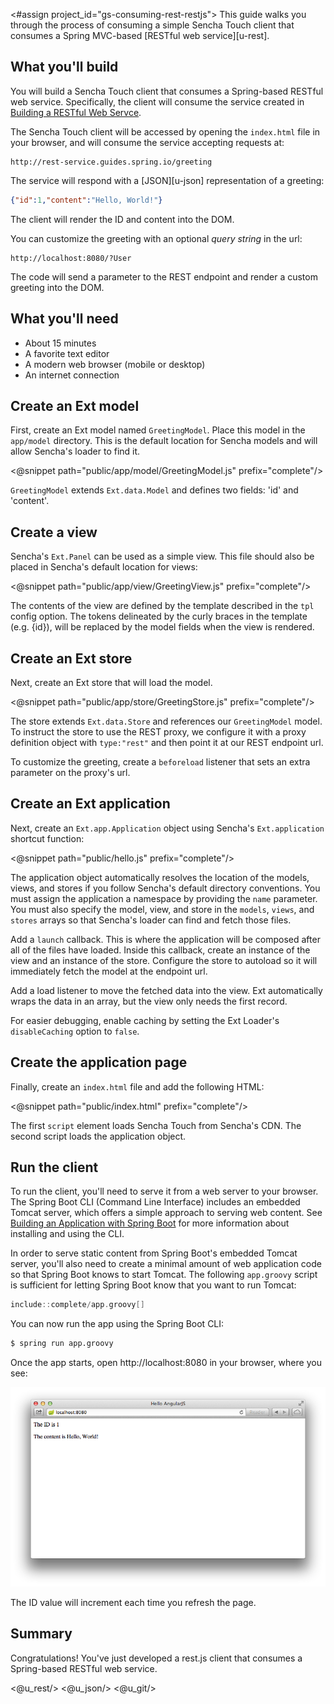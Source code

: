<#assign project_id="gs-consuming-rest-restjs">
This guide walks you through the process of consuming a simple Sencha Touch
client that consumes a Spring MVC-based [RESTful web service][u-rest].

What you'll build
-----------------

You will build a Sencha Touch client that consumes a Spring-based RESTful
web service. Specifically, the client will consume the service created in
[Building a RESTful Web Servce][gs-rest-service].

The Sencha Touch client will be accessed by opening the `index.html` file in
your browser, and will consume the service accepting requests at:

    http://rest-service.guides.spring.io/greeting

The service will respond with a [JSON][u-json] representation of a greeting:

```json
{"id":1,"content":"Hello, World!"}
```

The client will render the ID and content into the DOM.

You can customize the greeting with an optional *query string* in the url:

    http://localhost:8080/?User

The code will send a parameter to the REST endpoint and
render a custom greeting into the DOM.


What you'll need
----------------

 - About 15 minutes
 - A favorite text editor
 - A modern web browser (mobile or desktop)
 - An internet connection


<a name="scratch"></a>
<a name="initial"></a>
Create an Ext model
---

First, create an Ext model named `GreetingModel`.  Place this model
in the `app/model` directory.  This is the default location for
Sencha models and will allow Sencha's loader to find it.

<@snippet path="public/app/model/GreetingModel.js" prefix="complete"/>

`GreetingModel` extends `Ext.data.Model` and defines two fields:
'id' and 'content'.


Create a view
---

Sencha's `Ext.Panel` can be used as a simple view.  This file
should also be placed in Sencha's default location for views:

<@snippet path="public/app/view/GreetingView.js" prefix="complete"/>

The contents of the view are defined by the template described in
the `tpl` config option.  The tokens delineated by the curly braces
in the template (e.g. {id}), will be replaced by the model fields
when the view is rendered.


Create an Ext store
---

Next, create an Ext store that will load the model.

<@snippet path="public/app/store/GreetingStore.js" prefix="complete"/>

The store extends `Ext.data.Store` and references our `GreetingModel`
model. To instruct the store to use the REST proxy,
we configure it with a proxy definition object with `type:"rest"` and
then point it at our REST endpoint url.

To customize the greeting, create a `beforeload` listener that sets
an extra parameter on the proxy's url.


Create an Ext application
---

Next, create an `Ext.app.Application` object using Sencha's `Ext.application`
shortcut function:

<@snippet path="public/hello.js" prefix="complete"/>

The application object automatically resolves the location of the models,
views, and stores if you follow Sencha's default directory conventions.
You must assign the application a namespace by providing the `name`
parameter.  You must also specify the model, view, and store in the
`models`, `views`, and `stores` arrays so that Sencha's loader can
find and fetch those files.

Add a `launch` callback. This is where the application will be composed after
all of the files have loaded.  Inside this callback, create an instance
of the view and an instance of the store.  Configure the store to
autoload so it will immediately fetch the model at the endpoint url.

Add a load listener to move the fetched data into the view.  Ext automatically
wraps the data in an array, but the view only needs the first record.

For easier debugging, enable caching by setting the Ext Loader's
`disableCaching` option to `false`.


Create the application page
---

Finally, create an `index.html` file and add the following HTML:

<@snippet path="public/index.html" prefix="complete"/>

The first `script` element loads Sencha Touch from Sencha's CDN.  The second
script loads the application object.


<a name="run"></a>
Run the client
--------------

To run the client, you'll need to serve it from a web server to your browser. The Spring Boot CLI (Command Line Interface) includes an embedded Tomcat server, which offers a simple approach to serving web content. See [Building an Application with Spring Boot][gs-spring-boot] for more information about installing and using the CLI.

In order to serve static content from Spring Boot's embedded Tomcat server, you'll also need to create a minimal amount of web application code so that Spring Boot knows to start Tomcat. The following `app.groovy` script is sufficient for letting Spring Boot know that you want to run Tomcat:

```groovy
include::complete/app.groovy[]
```

You can now run the app using the Spring Boot CLI:

```sh
$ spring run app.groovy
```

Once the app starts, open http://localhost:8080 in your browser, where you see:

![Model data retrieved from the REST service is rendered into the DOM.](images/hello.png)

The ID value will increment each time you refresh the page.


Summary
-------

Congratulations! You've just developed a rest.js client that consumes a
Spring-based RESTful web service.

[gs-rest-service]: /guides/gs/rest-service/
[gs-spring-boot]: /guides/gs/spring-boot/
[zip]: https://github.com/spring-guides/${project_id}/archive/master.zip
<@u_rest/>
<@u_json/>
<@u_git/>
